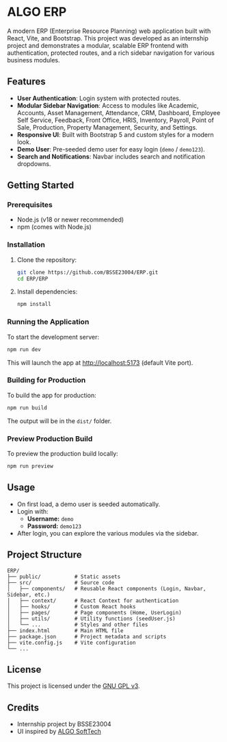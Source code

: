 # ALGO ERP

A modern ERP (Enterprise Resource Planning) web application built with React, Vite, and Bootstrap. This project was developed as an internship project and demonstrates a modular, scalable ERP frontend with authentication, protected routes, and a rich sidebar navigation for various business modules.

## Features

- **User Authentication**: Login system with protected routes.
- **Modular Sidebar Navigation**: Access to modules like Academic, Accounts, Asset Management, Attendance, CRM, Dashboard, Employee Self Service, Feedback, Front Office, HRIS, Inventory, Payroll, Point of Sale, Production, Property Management, Security, and Settings.
- **Responsive UI**: Built with Bootstrap 5 and custom styles for a modern look.
- **Demo User**: Pre-seeded demo user for easy login (`demo` / `demo123`).
- **Search and Notifications**: Navbar includes search and notification dropdowns.

## Getting Started

### Prerequisites

- Node.js (v18 or newer recommended)
- npm (comes with Node.js)

### Installation

1. Clone the repository:
   ```bash
   git clone https://github.com/BSSE23004/ERP.git
   cd ERP/ERP
   ```
2. Install dependencies:
   ```bash
   npm install
   ```

### Running the Application

To start the development server:

```bash
npm run dev
```

This will launch the app at [http://localhost:5173](http://localhost:5173) (default Vite port).

### Building for Production

To build the app for production:

```bash
npm run build
```

The output will be in the `dist/` folder.

### Preview Production Build

To preview the production build locally:

```bash
npm run preview
```

## Usage

- On first load, a demo user is seeded automatically.
- Login with:
  - **Username:** `demo`
  - **Password:** `demo123`
- After login, you can explore the various modules via the sidebar.

## Project Structure

```
ERP/
├── public/           # Static assets
├── src/              # Source code
│   ├── components/   # Reusable React components (Login, Navbar, Sidebar, etc.)
│   ├── context/      # React Context for authentication
│   ├── hooks/        # Custom React hooks
│   ├── pages/        # Page components (Home, UserLogin)
│   ├── utils/        # Utility functions (seedUser.js)
│   └── ...           # Styles and other files
├── index.html        # Main HTML file
├── package.json      # Project metadata and scripts
├── vite.config.js    # Vite configuration
└── ...
```

## License

This project is licensed under the [GNU GPL v3](../LICENSE).

## Credits

- Internship project by BSSE23004
- UI inspired by [ALGO SoftTech](https://demo.algosofttech.com/)
